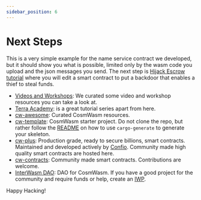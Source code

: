 ```yaml
---
sidebar_position: 6
---
```


# Next Steps

This is a very simple example for the name service contract we developed, but it should show you what is possible, limited
only by the wasm code you upload and the json messages you send. The next step is
[Hijack Escrow tutorial](/tutorials/hijack-escrow/intro) where you will edit a smart contract to put a backdoor that
enables a thief to steal funds.

- [Videos and Workshops](/tutorials/videos-workshops): We curated some video and workshop resources you can take a look
  at.
- [Terra Academy](https://academy.terra.money/courses/cosmwasm-smart-contracts-i): is a great tutorial series apart from
  here.
- [cw-awesome](https://github.com/InterWasm/cw-awesome): Curated CosmWasm resources.
- [cw-template](https://github.com/CosmWasm/cw-template): CosmWasm starter project. Do not clone the repo,
  but rather follow the [README](https://github.com/CosmWasm/cosmwasm-template/blob/master/README.md) on how to use
  `cargo-generate` to generate your skeleton.
- [cw-plus](https://github.com/CosmWasm/cw-plus): Production grade, ready to secure billions, smart contracts.
  Maintained and developed actively by [Confio](https://confio.gmbh/). Community made high quality smart contracts are hosted here.
- [cw-contracts](https://github.com/InterWasm/cw-contracts): Community made smart contracts. Contributions are
  welcome.
- [InterWasm DAO](https://github.com/InterWasm/DAO): DAO for CosmWasm. If you have a good
  project for the community and require funds or help, create an [IWP](https://github.com/InterWasm/DAO#interwasm-proposalsiwps).

Happy Hacking!
